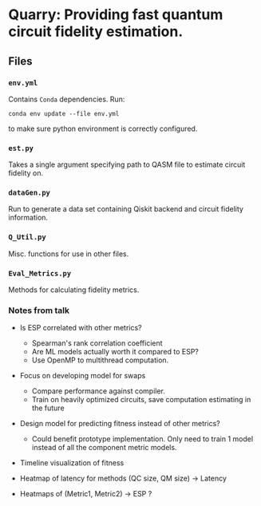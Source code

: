 # Quarry: Providing fast quantum circuit fidelity estimation.

## Files

### `env.yml`
Contains `Conda` dependencies. Run:

`conda env update --file env.yml`

to make sure python environment is correctly configured.

### `est.py`
Takes a single argument specifying path to QASM file to estimate
circuit fidelity on.

### `dataGen.py`
Run to generate a data set containing Qiskit backend and circuit
fidelity information.

### `Q_Util.py`
Misc. functions for use in other files.

### `Eval_Metrics.py`
Methods for calculating fidelity metrics.

### Notes from talk

* Is ESP correlated with other metrics?
  - Spearman's rank correlation coefficient
  - Are ML models actually worth it compared to ESP?
  - Use OpenMP to multithread computation.
  
* Focus on developing model for swaps
  - Compare performance against compiler.
  - Train on heavily optimized circuits, save computation estimating in the future

* Design model for predicting fitness instead of other metrics?
  - Could benefit prototype implementation. Only need to train 1 model instead of all the component metric models.

* Timeline visualization of fitness

* Heatmap of latency for methods (QC size, QM size) -> Latency

* Heatmaps of (Metric1, Metric2) -> ESP ?
